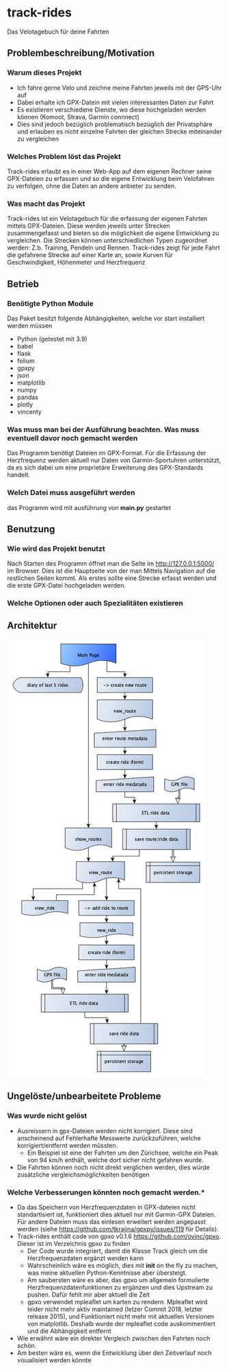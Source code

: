 # track-rides
Das Velotagebuch für deine Fahrten

## Problembeschreibung/Motivation
### Warum dieses Projekt
- Ich fahre gerne Velo und zeichne meine Fahrten jeweils mit der GPS-Uhr auf
- Dabei erhalte ich GPX-Datein mit vielen interessanten Daten zur Fahrt
- Es existieren verschiedene Dienste, wo diese hochgeladen werden können (Komoot, Strava, Garmin connnect)
- Dies sind jedoch bezüglich problematisch bezüglich der Privatsphäre und erlauben es nicht einzelne Fahrten der gleichen Strecke miteinander zu vergleichen

### Welches Problem löst das Projekt
Track-rides erlaubt es in einer Web-App auf dem eigenen Rechner seine GPX-Dateien zu erfassen und so die eigene Entwicklung beim Velofahren zu verfolgen, ohne die Daten an andere anbieter zu senden.

### Was macht das Projekt
Track-rides ist ein Velotagebuch für die erfassung der eigenen Fahrten mittels GPX-Dateien. Diese werden jeweils unter Strecken zusammengefasst und bieten so die möglichkeit die eigene Entwicklung zu vergleichen. 
Die Strecken können unterschiedlichen Typen zugeordnet werden: Z.b. Training, Pendeln und Rennen. Track-rides zeigt für jede Fahrt die gefahrene Strecke auf einer Karte an, sowie Kurven für Geschwindigkeit, Höhenmeter und Herzfrequenz

## Betrieb
### Benötigte Python Module
Das Paket besitzt folgende Abhängigkeiten, welche vor start installiert werden müssen
- Python (getestet mit 3.9)
- babel
- flask
- folium
- gpxpy
- json
- matplotlib
- numpy
- pandas
- plotly
- vincenty

### Was muss man bei der Ausführung beachten. Was muss eventuell davor noch gemacht werden
Das Programm benötigt Dateien im GPX-Format. Für die Erfassung der Herzfrequenz werden aktuell nur Daten von Garmin-Sportuhren unterstützt, da es sich dabei um eine proprietäre Erweiterung des GPX-Standards handelt. 

### Welch Datei muss ausgeführt werden
das Programm wird mit ausführung von **main.py** gestartet 

## Benutzung
### Wie wird das Projekt benutzt
Nach Starten des Programm öffnet man die Seite im http://127.0.0.1:5000/ im Browser. Dies ist die Hauptseite von der man Mittels Navigation auf die restlichen Seiten kommt. Als erstes sollte eine Strecke erfasst werden und die erste GPX-Datei hochgeladen werden.

### Welche Optionen oder auch Spezialitäten existieren


## Architektur
![Diagramm track-rides](docs/pages.png)

## Ungelöste/unbearbeitete Probleme
### Was wurde nicht gelöst
- Ausreissern in gpx-Dateien werden nicht korrigiert. Diese sind anscheinend auf Fehlerhafte Messwerte zurückzuführen, welche korrigiert/entfernt werden müssten.
   - Ein Beispiel ist eine der Fahrten um den Zürichsee, welche ein Peak von 94 km/h enthält, welche dort sicher nicht gefahren wurde.
- Die Fahrten können noch nicht direkt verglichen werden, dies würde zusätzliche vergleichsmöglichkeiten benötigen

### Welche Verbesserungen könnten noch gemacht werden.*

- Da das Speichern von Herzfrequenzdaten in GPX-dateien nicht standartisiert ist, funktioniert dies aktuell nur mit Garmin-GPX Dateien. Für andere Dateien muss das einlesen erweitert werden angepasst werden (siehe https://github.com/tkrajina/gpxpy/issues/119 für Details). 
- Track-rides enthält code von gpxo v0.1.6 https://github.com/ovinc/gpxo. Dieser ist im Verzeichnis gpxo zu finden
   - Der Code wurde integriert, damit die Klasse Track gleich um die Herzfrequenzdaten ergänzt werden kann
   - Wahrscheinlich wäre es möglich, dies mit __init__ on the fly zu machen, was meine aktuellen Python-Kenntnisse aber übersteigt.
   - Am saubersten wäre es aber, das gpxo um allgemein formulierte Herzfrequenzdatenfunktionen zu ergänzen und dies Upstream zu pushen. Dafür fehlt mir aber aktuell die Zeit
   - gpxo verwendet mpleaflet um karten zu rendern. Mpleaflet wird leider nicht mehr aktiv maintained (letzer Commit 2018, letzter release 2015), und Funktioniert nicht mehr mit aktuellen Versionen von matplotlib. Deshalb wurde der mpleaflet code auskommentiert und die Abhängigkeit entfernt 
- Wie erwähnt wäre ein direkter Vergleich zwischen den Fahrten noch schön. 
- Am besten wäre es, wenn die Entwicklung über den Zeitverlauf noch visualisiert werden könnte 